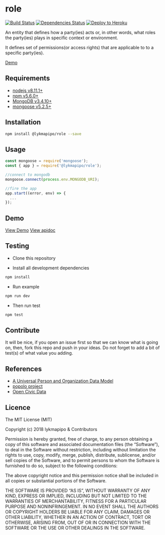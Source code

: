 # role

[![Build Status](https://travis-ci.org/lykmapipo/role.svg?branch=master)](https://travis-ci.org/lykmapipo/role)
[![Dependencies Status](https://david-dm.org/lykmapipo/role/status.svg?style=flat-square)](https://david-dm.org/lykmapipo/role)
[![Deploy to Heroku](https://www.herokucdn.com/deploy/button.png)](https://heroku.com/deploy?template=https://github.com/lykmapipo/role/tree/master)

An entity that defines how a party(ies) acts or, in other words, what roles the party(ies) plays in specific context or environment. 

It defines set of permissions(or access rights) that are applicable to to a specific party(ies).

[Demo](https://rolle.herokuapp.com/v1/roles)

## Requirements

- [nodejs v8.11.1+](https://nodejs.org)
- [npm v5.6.0+](https://www.npmjs.com/)
- [MongoDB v3.4.10+](https://www.mongodb.com/)
- [mongoose v5.2.5+](https://github.com/Automattic/mongoose)

## Installation

```sh
npm install @lykmapipo/role --save
```

## Usage

```js
const mongoose = require('mongoose');
const { app } = require('@lykmapipo/role');

//connect to mongodb
mongoose.connect(process.env.MONGODB_URI);

//fire the app
app.start((error, env) => {
  ...
});
```

## Demo
[View Demo](https://rolle.herokuapp.com/v1/roles)
[View apidoc](https://lykmapipo.github.io/role/)

## Testing

- Clone this repository

- Install all development dependencies

```sh
npm install
```

- Run example

```sh
npm run dev
```

- Then run test

```sh
npm test
```

## Contribute

It will be nice, if you open an issue first so that we can know what is going on, then, fork this repo and push in your ideas. Do not forget to add a bit of test(s) of what value you adding.

## References
- [A Universal Person and Organization Data Model](http://tdan.com/a-universal-person-and-organization-data-model/5014)
- [popolo project](https://www.popoloproject.com/)
- [Open Civic Data](http://docs.opencivicdata.org/en/latest/index.html)

## Licence

The MIT License (MIT)

Copyright (c) 2018 lykmapipo & Contributors

Permission is hereby granted, free of charge, to any person obtaining a copy of this software and associated documentation files (the “Software”), to deal in the Software without restriction, including without limitation the rights to use, copy, modify, merge, publish, distribute, sublicense, and/or sell copies of the Software, and to permit persons to whom the Software is furnished to do so, subject to the following conditions:

The above copyright notice and this permission notice shall be included in all copies or substantial portions of the Software.

THE SOFTWARE IS PROVIDED “AS IS”, WITHOUT WARRANTY OF ANY KIND, EXPRESS OR IMPLIED, INCLUDING BUT NOT LIMITED TO THE WARRANTIES OF MERCHANTABILITY, FITNESS FOR A PARTICULAR PURPOSE AND NONINFRINGEMENT. IN NO EVENT SHALL THE AUTHORS OR COPYRIGHT HOLDERS BE LIABLE FOR ANY CLAIM, DAMAGES OR OTHER LIABILITY, WHETHER IN AN ACTION OF CONTRACT, TORT OR OTHERWISE, ARISING FROM, OUT OF OR IN CONNECTION WITH THE SOFTWARE OR THE USE OR OTHER DEALINGS IN THE SOFTWARE.
